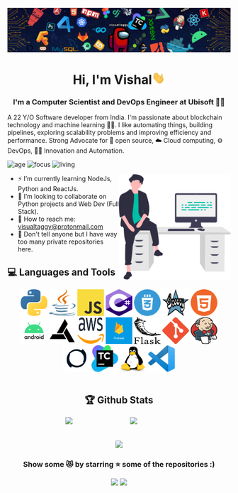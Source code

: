 ![](https://github.com/Visualtaggy/Visualtaggy/blob/main/Media/Banner.jpg)

<h1 align="center"> Hi, I'm Vishal<img src="https://github.com/Visualtaggy/Visualtaggy/blob/main/Media/wave.gif" width="30px"></h1>

<h3 align="center">I'm a Computer Scientist and DevOps Engineer at Ubisoft 👨‍💻</h3>

A 22 Y/O Software developer from India. I'm passionate about blockchain technology and machine learning 🦾🤖. I like automating things, building pipelines, exploring scalability problems and improving efficiency and performance. Strong Advocate for 📜 open source, ☁️ Cloud computing, ⚙ DevOps, 🧪🥼 Innovation and Automation.

![age](https://img.shields.io/badge/age-22-3c9)
![focus](https://img.shields.io/badge/focus-DSAlgo-3c9)
![living](https://img.shields.io/badge/living-Pune-3c9)

<img width="50%" align="right" alt="Vector Banner" src="https://github.com/Visualtaggy/Visualtaggy/blob/main/Media/vector.svg" />

- ⚡ I’m currently learning NodeJs, Python and ReactJs.
- 👯 I’m looking to collaborate on Python projects and Web Dev (Full Stack).
- 📧 How to reach me: visualtaggy@protonmail.com
- 🤫 Don't tell anyone but I have way too many private repositories here.
  <br />

## 💻 Languages and Tools

<div align="center">
  
<img src="https://github.com/Visualtaggy/Visualtaggy/blob/main/Media/tech%20icon/lang/2048px-Python-logo-notext.svg.png" height="60" width="60">
<img src="https://github.com/Visualtaggy/Visualtaggy/blob/main/Media/tech%20icon/lang/JAVA.png" height="60" width="60">
<img src="https://github.com/Visualtaggy/Visualtaggy/blob/main/Media/tech%20icon/lang/JS.png" height="60" width="60">
<img src="https://github.com/Visualtaggy/Visualtaggy/blob/main/Media/tech%20icon/lang/cs.png" height="60" width="60">
<img src="https://github.com/Visualtaggy/Visualtaggy/blob/main/Media/tech%20icon/lang/css.png" height="60" width="60">
<img src="https://github.com/Visualtaggy/Visualtaggy/blob/main/Media/tech%20icon/lang/groovy.png" height="60" width="60">
<img src="https://github.com/Visualtaggy/Visualtaggy/blob/main/Media/tech%20icon/lang/html.png" height="60" width="60">
<img src="https://github.com/Visualtaggy/Visualtaggy/blob/main/Media/tech%20icon/tech/android.png" height="60" width="60">
<img src="https://github.com/Visualtaggy/Visualtaggy/blob/main/Media/tech%20icon/tech/anvil.jpg" height="60" width="60">
<img src="https://github.com/Visualtaggy/Visualtaggy/blob/main/Media/tech%20icon/tech/aws.png" height="60" width="60">
<img src="https://github.com/Visualtaggy/Visualtaggy/blob/main/Media/tech%20icon/tech/firebase.png" height="60" width="60">
<img src="https://github.com/Visualtaggy/Visualtaggy/blob/main/Media/tech%20icon/tech/flask.png" height="60" width="60">
<img src="https://github.com/Visualtaggy/Visualtaggy/blob/main/Media/tech%20icon/tech/git.png" height="60" width="60">
<img src="https://github.com/Visualtaggy/Visualtaggy/blob/main/Media/tech%20icon/tech/jenkins.png" height="60" width="60">
<img src="https://github.com/Visualtaggy/Visualtaggy/blob/main/Media/tech%20icon/tech/p4.png" height="60" width="60">
<img src="https://github.com/Visualtaggy/Visualtaggy/blob/main/Media/tech%20icon/tech/teamcity.png" height="60" width="60">
<img src="https://github.com/Visualtaggy/Visualtaggy/blob/main/Media/tech%20icon/tech/linux.png" height="60" width="60">
<img src="https://github.com/Visualtaggy/Visualtaggy/blob/main/Media/tech%20icon/tech/vs.png" height="60" width="60"> 
<div align="center">
<br >

## 🏆 Github Stats

<img  src="https://github-readme-stats.vercel.app/api?username=Visualtaggy&show_icons=true&hide_border=true&theme=dark" width="45%" align="right" >

<img  src="https://github-readme-streak-stats.herokuapp.com/?user=Visualtaggy&theme=dark" width="45%" >
<div align="center">
<br >
<br >
<img  src="https://github-readme-stats.vercel.app/api/top-langs/?username=visualtaggy&count_private=true&theme=dark&title_color=11ab3a&hide=HLSL,html" width="35%" >
  

<div align="center">

### Show some 😻 by starring ⭐ some of the repositories :)

[<img src="https://img.shields.io/badge/linkedin-%230077B5.svg?&style=for-the-badge&logo=linkedin&logoColor=white">](https://www.linkedin.com/in/visualtaggy/)
[<img src="https://img.shields.io/badge/instagram-%23E4405F.svg?&style=for-the-badge&logo=instagram&logoColor=white">](https://www.instagram.com/visualtaggy/)
